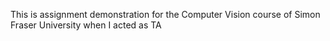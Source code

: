 This is assignment demonstration for the Computer Vision course of Simon Fraser University when I acted as TA
